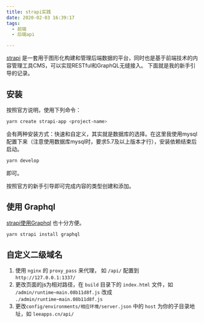 ```yaml
---
title: strapi实践
date: 2020-02-03 16:39:17
tags:
  - 前端
  - 后端api

---
```


[strapi](https://strapi.io/) 是一套用于图形化构建和管理后端数据的平台，同时也是基于前端技术的内容管理工具CMS，可以实现RESTful和GraphQL无缝接入。
下面就是我的新手引导的记录。

## 安装

按照官方说明，使用下列命令：

```bash
yarn create strapi-app <project-name>
```
会有两种安装方式：快速和自定义，其实就是数据库的选择。在这里我使用mysql配置下来（注意使用数据库mysql时，要求5.7及以上版本才行），安装依赖结束后启动。
```bash
yarn develop
```
即可。

按照官方的新手引导即可完成内容的类型创建和添加。

## 使用 Graphql

[strapi使用Graphql](https://strapi.io/documentation/3.0.0-alpha.x/guides/graphql.html#graphql) 也十分方便。

```bash
yarn strapi install graphql
```

## 自定义二级域名

1. 使用 `nginx` 的 `proxy_pass` 来代理， 如 `/api/` 配置到 `http://127.0.0.1:1337/`
2. 更改页面的js为相对路径，在 `build` 目录下的 `index.html` 文件，如 `/admin/runtime~main.08b11d8f.js` 改成 `./admin/runtime~main.08b11d8f.js`
3. 更改`config/environments/相应环境/server.json` 中的 `host` 为你的子目录地址，如 `leeapps.cn/api/`